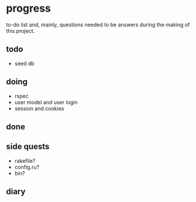 # progress

to-do list and, mainly, questions needed to be answers during the making of this project. 


## todo

- seed db


## doing

- rspec
- user model and user login
- session and cookies


## done


## side quests

- rakefile?
- config.ru?
- bin?


## diary
